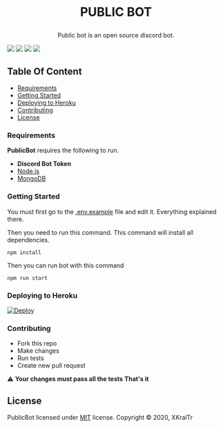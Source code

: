 # <p style="text-align:center">PUBLIC BOT</p>

 <p style="text-align:center">Public bot is an open source discord bot.</p>

![](https://img.shields.io/github/watchers/xkral-tr/PublicBot?style=flat) ![](https://img.shields.io/github/forks/xkral-tr/PublicBot?style=flat) ![](https://img.shields.io/github/stars/xkral-tr/PublicBot?style=flat) ![](https://badges.frapsoft.com/os/v1/open-source.svg)

## Table Of Content

-   [Requirements](#requirements)
-   [Getting Started](#getting-started)
-   [Deploying to Heroku](#deploying-to-heroku)
-   [Contributing](#contributing)
-   [License](#license)

### Requirements

**PublicBot** requires the following to run.

-   **Discord Bot Token**
-   [Node.js](https://nodejs.org/)
-   [MongoDB](https://www.mongodb.com)

### Getting Started

You must first go to the [.env.example](.env.example) file and edit it. Everything explained there.

Then you need to run this command. This command will install all dependencies.

    npm install

Then you can run bot with this command

    npm run start

### Deploying to Heroku
[![Deploy](https://www.herokucdn.com/deploy/button.svg)](https://heroku.com/deploy?template=https://github.com/xkral-tr/PublicBot)

### Contributing

-   Fork this repo
-   Make changes
-   Run tests
-   Create new pull request

:warning: **Your changes must pass all the tests**
**That's it**

## License

PublicBot licensed under [MIT](LICENSE) license.
Copyright :copyright: 2020, XKralTr
